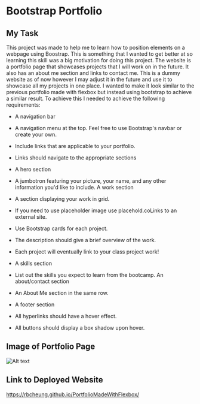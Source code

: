 # Bootstrap Portfolio

## My Task

This project was made to help me to learn how to position elements on a webpage using Boostrap. This is something that I wanted to get better at so learning this skill was a big motivation for doing this project. The website is a portfolio page that showcases projects that I will work on in the future. It also has an about me section and links to contact me. This is a dummy website as of now however I may adjust it in the future and use it to showcase all my projects in one place. I wanted to make it look similar to the previous portfolio made with flexbox but instead using bootstrap to achieve a similar result. To achieve this I needed to achieve the following requirements:


* A navigation bar

* A navigation menu at the top. Feel free to use Bootstrap's navbar or create your own.

* Include links that are applicable to your portfolio.

* Links should navigate to the appropriate sections

* A hero section

* A jumbotron featuring your picture, your name, and any other information you'd like to include.
A work section

* A section displaying your work in grid.

* If you need to use placeholder image use placehold.coLinks to an external site.

* Use Bootstrap cards for each project.

* The description should give a brief overview of the work.

* Each project will eventually link to your class project work!

* A skills section

* List out the skills you expect to learn from the bootcamp.
An about/contact section

* An About Me section in the same row.

* A footer section

* All hyperlinks should have a hover effect.

* All buttons should display a box shadow upon hover.


## Image of Portfolio Page

![Alt text](Images/rbcheung.github.io_Bootstrap-Portfolio_.png)

## Link to Deployed Website

https://rbcheung.github.io/PortfolioMadeWithFlexbox/
